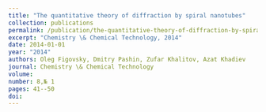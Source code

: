 ```yaml
---
title: "The quantitative theory of diffraction by spiral nanotubes"
collection: publications
permalink: /publication/the-quantitative-theory-of-diffraction-by-spiral-nanotubes/
excerpt: "Chemistry \& Chemical Technology, 2014"
date: 2014-01-01
year: "2014"
authors: Oleg Figovsky, Dmitry Pashin, Zufar Khalitov, Azat Khadiev
journal: Chemistry \& Chemical Technology
volume: 
number: 8,№ 1
pages: 41--50
doi: 
---
```

